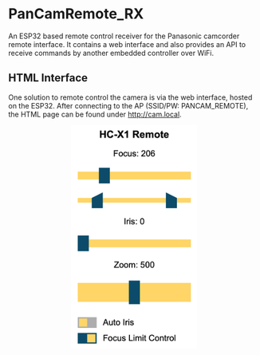 # PanCamRemote_RX

An ESP32 based remote control receiver for the Panasonic camcorder remote interface. It contains a web interface and also provides an API to receive commands by another embedded controller over WiFi.

## HTML Interface

One solution to remote control the camera is via the web interface, hosted on the ESP32. After connecting to the AP (SSID/PW: PANCAM_REMOTE), the HTML page can be found under http://cam.local.

<p align="center">
<img src="img/gui-view_web.png" width="50%">
</p>